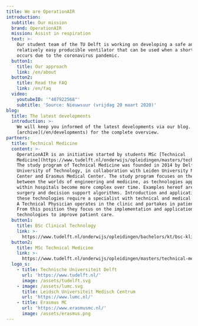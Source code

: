 ```yaml
---
title: We are OperationAIR
introduction:
  subtitle: Our mission
  brand: OperationAIR
  mission: Assist in respiration
  text: >-
    Our student team of the TU Delft is working on developing a safe and
    relatively easy producible ventilator that can be used when a shortage
    occurs due to the coronavirus pandemic.
  button1:
    title: Our approach
    link: /en/about
  button2:
    title: Read the FAQ
    link: /en/faq
  video:
    youtubeID: '"407922568"'
    subtitle: 'Source: Nieuwsuur (vrijdag 20 maart 2020)'
blog:
  title: The latest developments
  introduction: >-
    We will keep you informed of the latest developments via our blog. Check
    [archive](/en/developments) for the complete overview.
partners:
  title: Technical Medicine
  content: >-
    OperationAIR is an initiative started by students MSc [Technical
    Medicine](https://www.tudelft.nl/onderwijs/opleidingen/masters/technical-medicine/msc-technical-medicine/).
    The study program of Technical Medicine was founded in 2014 by Delft
    University of Technology, in collaboration with Leiden University Medical
    Center and Erasmus Medical Center. The study program focuses on the gap
    between the worlds of engineering and medicine, as technologies applied
    within hospitals become more complex over time. Examples hereof are robotic
    surgery and decision support algorithms. Introduction and application of
    these technologies require a specialist with technical and medical insight. 
    A Technical Physician operates in the clinic and partakes in patient care.
    From this position they focus on the implementation and application of new
    technologies to improve patient care.
  button1:
    title: BSc Clinical Technology
    link: >-
      https://www.tudelft.nl/onderwijs/opleidingen/bachelors/kt/bsc-klinische-technologie/
  button2:
    title: MSc Technical Medicine
    link: >-
      https://www.tudelft.nl/onderwijs/opleidingen/masters/technical-medicine/msc-technical-medicine/
  logo_s:
    - title: Technische Universiteit Delft
      url: 'https://www.tudelft.nl/'
      image: /assets/tudelft.svg
    - image: /assets/lumc.svg
      title: Leidsch Universiteit Medisch Centrum
      url: 'https://www.lumc.nl/'
    - title: Erasmus MC
      url: 'https://www.erasmusmc.nl/'
      image: /assets/erasmus.png
---
```

